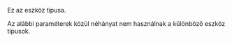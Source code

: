 Ez az eszköz típusa.

Az alábbi paraméterek közül néhányat nem használnak a különböző eszköz típusok.